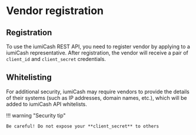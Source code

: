 # Vendor registration

## Registration

To use the iumiCash REST API, you need to register vendor by applying to a iumiCash representative. 
After registration, the vendor will receive a pair of `client_id` and `client_secret` credentials.

## Whitelisting

For additional security, iumiCash may require vendors to provide the details of their systems 
(such as IP addresses, domain names, etc.), which will be added to iumiCash API whitelists.

!!! warning "Security tip"

    Be careful! Do not expose your **client_secret** to others


[development page]: ../vendors/development_page.md
